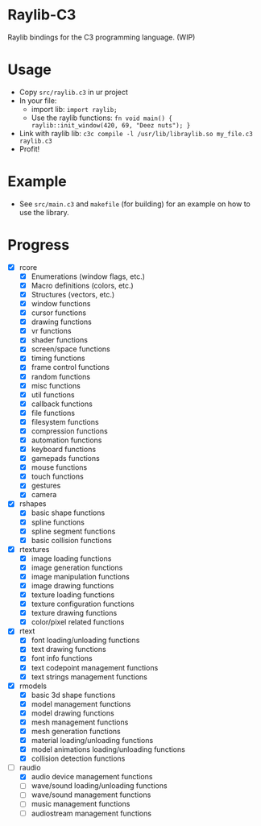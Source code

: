 # Raylib-C3

Raylib bindings for the C3 programming language. (WIP)

# Usage

- Copy `src/raylib.c3` in ur project
- In your file:
    - import lib: `import raylib;`
    - Use the raylib functions: ```fn void main() {
    raylib::init_window(420, 69, "Deez nuts");
    }```
- Link with raylib lib: ```c3c compile -l /usr/lib/libraylib.so my_file.c3 raylib.c3```
- Profit!

# Example

- See `src/main.c3` and `makefile` (for building) for an example on how to use the library.

# Progress

- [x] rcore
    - [x] Enumerations (window flags, etc.)
    - [x] Macro definitions (colors, etc.)
    - [x] Structures (vectors, etc.)
    - [x] window functions
    - [x] cursor functions
    - [x] drawing functions
    - [x] vr functions 
    - [x] shader functions 
    - [x] screen/space functions
    - [x] timing functions
    - [x] frame control functions
    - [x] random functions  
    - [x] misc functions
    - [x] util functions
    - [x] callback functions
    - [x] file functions
    - [x] filesystem functions
    - [x] compression functions
    - [x] automation functions
    - [x] keyboard functions
    - [x] gamepads functions
    - [x] mouse functions
    - [x] touch functions
    - [x] gestures
    - [x] camera
- [x] rshapes
    - [x] basic shape functions
    - [x] spline functions
    - [x] spline segment functions
    - [x] basic collision functions
- [x] rtextures
    - [x] image loading functions
    - [x] image generation functions
    - [x] image manipulation functions
    - [x] image drawing functions
    - [x] texture loading functions
    - [x] texture configuration functions
    - [x] texture drawing functions
    - [x] color/pixel related functions
- [x] rtext
    - [x] font loading/unloading functions
    - [x] text drawing functions
    - [x] font info functions
    - [x] text codepoint management functions
    - [x] text strings management functions
- [x] rmodels
    - [x] basic 3d shape functions
    - [x] model management functions
    - [x] model drawing functions 
    - [x] mesh management functions
    - [x] mesh generation functions
    - [x] material loading/unloading functions 
    - [x] model animations loading/unloading functions
    - [x] collision detection functions
- [ ] raudio
    - [x] audio device management functions
    - [ ] wave/sound loading/unloading functions
    - [ ] wave/sound management functions
    - [ ] music management functions
    - [ ] audiostream management functions
